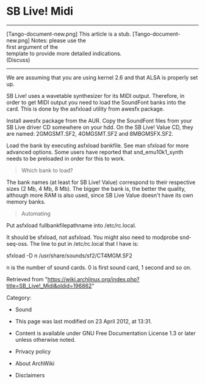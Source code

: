 SB Live! Midi
=============

  

  ------------------------ ------------------------ ------------------------
  [Tango-document-new.png] This article is a stub.  [Tango-document-new.png]
                           Notes: please use the    
                           first argument of the    
                           template to provide more 
                           detailed indications.    
                           (Discuss)                
  ------------------------ ------------------------ ------------------------

We are assuming that you are using kernel 2.6 and that ALSA is properly
set up.

SB Live! uses a wavetable synthesizer for its MIDI output. Therefore, in
order to get MIDI output you need to load the SoundFont banks into the
card. This is done by the asfxload utility from awesfx package.

Install awesfx package from the AUR. Copy the SoundFont files from your
SB Live driver CD somewhere on your hdd. On the SB Live! Value CD, they
are named: 2GMGSMT.SF2, 4GMGSMT.SF2 and 8MBGMSFX.SF2.

Load the bank by executing asfxload bankfile. See man sfxload for more
advanced options. Some users have reported that snd_emu10k1_synth needs
to be preloaded in order for this to work.

> Which bank to load?

The bank names (at least for SB Live! Value) correspond to their
respective sizes (2 Mb, 4 Mb, 8 Mb). The bigger the bank is, the better
the quality, although more RAM is also used, since SB Live Value doesn't
have its own memory banks.

> Automating

Put asfxload fullbankfilepathname into /etc/rc.local.

It should be sfxload, not asfxload. You might also need to modprobe
snd-seq-oss. The line to put in /etc/rc.local that I have is:

sfxload -D n /usr/share/sounds/sf2/CT4MGM.SF2

n is the number of sound cards. 0 is first sound card, 1 second and so
on.

Retrieved from
"https://wiki.archlinux.org/index.php?title=SB_Live!_Midi&oldid=196862"

Category:

-   Sound

-   This page was last modified on 23 April 2012, at 13:31.
-   Content is available under GNU Free Documentation License 1.3 or
    later unless otherwise noted.
-   Privacy policy
-   About ArchWiki
-   Disclaimers
